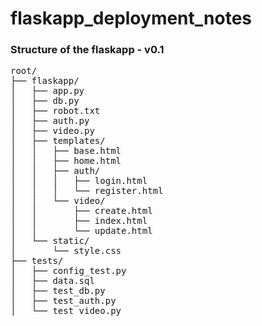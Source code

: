 # flaskapp_deployment_notes

### Structure of the flaskapp - v0.1

<div class="highlight-none notranslate"><div class="highlight"><pre><span></span>root/
├── flaskapp/
│   ├── app.py
│   ├── db.py
│   ├── robot.txt
│   ├── auth.py
│   ├── video.py
│   ├── templates/
│   │   ├── base.html
│   │   ├── home.html
│   │   ├── auth/
│   │   │   ├── login.html
│   │   │   └── register.html
│   │   └── video/
│   │       ├── create.html
│   │       ├── index.html
│   │       └── update.html
│   └── static/
│       └── style.css
├── tests/
│   ├── config_test.py
│   ├── data.sql
│   ├── test_db.py
│   ├── test_auth.py
│   └── test_video.py
</pre></div>
</div>
